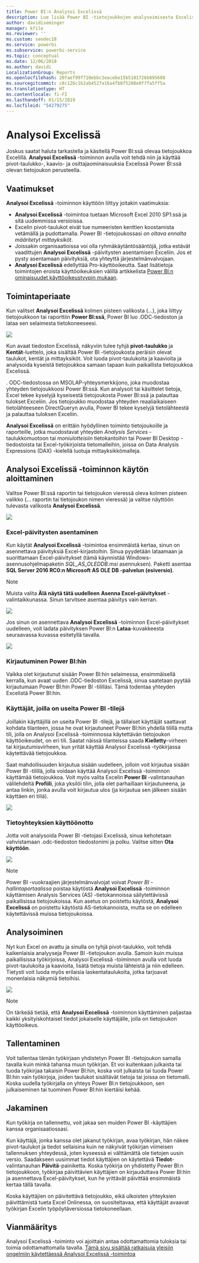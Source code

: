 ```yaml
---
title: Power BI:n Analysoi Excelissä
description: Lue lisää Power BI -tietojoukkojen analysoimisesta Excelissä
author: davidiseminger
manager: kfile
ms.reviewer: ''
ms.custom: seodec18
ms.service: powerbi
ms.subservice: powerbi-service
ms.topic: conceptual
ms.date: 12/06/2018
ms.author: davidi
LocalizationGroup: Reports
ms.openlocfilehash: 20faef99f710ebbc3eacebe15b5101726b895688
ms.sourcegitcommit: c8c126c1b2ab4527a16a4fb8f5208e0f7fa5ff5a
ms.translationtype: HT
ms.contentlocale: fi-FI
ms.lasthandoff: 01/15/2019
ms.locfileid: "54279275"
---
```

# <a name="analyze-in-excel"></a>Analysoi Excelissä
Joskus saatat haluta tarkastella ja käsitellä Power BI:ssä olevaa tietojoukkoa Excelillä. **Analysoi Excelissä** -toiminnon avulla voit tehdä niin ja käyttää pivot-taulukko-, kaavio- ja osittajaominaisuuksia Excelissä Power BI:ssä olevan tietojoukon perusteella.

## <a name="requirements"></a>Vaatimukset
**Analysoi Excelissä** -toiminnon käyttöön liittyy joitakin vaatimuksia:

* **Analysoi Excelissä** -toimintoa tuetaan Microsoft Excel 2010 SP1:ssä ja sitä uudemmissa versioissa.
* Excelin pivot-taulukot eivät tue numeeristen kenttien koostamista vetämällä ja pudottamalla. Power BI -tietojoukossasi *on oltava ennalta määritetyt mittayksiköt*.
* Joissakin organisaatioissa voi olla ryhmäkäytäntösääntöjä, jotka estävät vaadittujen **Analysoi Excelissä** -päivitysten asentamisen Exceliin. Jos et pysty asentamaan päivityksiä, ota yhteyttä järjestelmänvalvojaan.
* **Analysoi Excelissä** edellyttää Pro-käyttöoikeutta. Saat lisätietoja toimintojen eroista käyttöoikeuksien välillä artikkelista [Power BI:n ominaisuudet käyttöoikeustyypin mukaan](service-features-license-type.md). 

## <a name="how-does-it-work"></a>Toimintaperiaate
Kun valitset **Analysoi Excelissä** kolmen pisteen valikosta (...), joka liittyy tietojoukkoon tai raporttiin **Power BI:ssä**, Power BI luo .ODC-tiedoston ja lataa sen selaimesta tietokoneeseesi.

![](media/service-analyze-in-excel/power-bi-analyze-in-excel.png)

Kun avaat tiedoston Excelissä, näkyviin tulee tyhjä **pivot-taulukko** ja **Kentät**-luettelo, joka sisältää Power BI -tietojoukosta peräisin olevat taulukot, kentät ja mittayksiköt. Voit luoda pivot-taulukoita ja kaavioita ja analysoida kyseistä tietojoukkoa samaan tapaan kuin paikallista tietojoukkoa Excelissä.

. ODC-tiedostossa on MSOLAP-yhteysmerkkijono, joka muodostaa yhteyden tietojoukkoosi Power BI:ssä. Kun analysoit tai käsittelet tietoja, Excel tekee kyselyjä kyseisestä tietojoukosta Power BI:ssä ja palauttaa tulokset Exceliin. Jos tietojoukko muodostaa yhteyden reaaliaikaiseen tietolähteeseen DirectQueryn avulla, Power BI tekee kyselyjä tietolähteestä ja palauttaa tuloksen Exceliin.

**Analysoi Excelissä** on erittäin hyödyllinen toiminto tietojoukoille ja raporteille, jotka muodostavat yhteyden *Analysis Services* -taulukkomuotoon tai *moniulotteisiin* tietokantoihin tai Power BI Desktop -tiedostoista tai Excel-työkirjoista tietomalleihin, joissa on Data Analysis Expressions (DAX) -kielellä luotuja mittayksikkömalleja.

## <a name="get-started-with-analyze-in-excel"></a>Analysoi Excelissä -toiminnon käytön aloittaminen
Valitse Power BI:ssä raportin tai tietojoukon vieressä oleva kolmen pisteen valikko (... raportin tai tietojoukon nimen vieressä) ja valitse näyttöön tulevasta valikosta **Analysoi Excelissä**.

![](media/service-analyze-in-excel/power-bi-analyze-menu.png)

### <a name="install-excel-updates"></a>Excel-päivitysten asentaminen
Kun käytät **Analysoi Excelissä** -toimintoa ensimmäistä kertaa, sinun on asennettava päivityksiä Excel-kirjastoihin. Sinua pyydetään lataamaan ja suorittamaan Excel-päivitykset (tämä käynnistää Windows-asennusohjelmapaketin *SQL_AS_OLEDDB.msi* asennuksen). Paketti asentaa **SQL Server 2016 RC0:n Microsoft AS OLE DB -palvelun (esiversio)**.

> [!NOTE]
> Muista valita **Älä näytä tätä uudelleen** **Asenna Excel-päivitykset** -valintaikkunassa. Sinun tarvitsee asentaa päivitys vain kerran.
> 
> 

![](media/service-analyze-in-excel/pbi_anlz_excel_dontshow.png)

Jos sinun on asennettava **Analysoi Excelissä** -toiminnon Excel-päivitykset uudelleen, voit ladata päivityksen Power BI:n **Lataa**-kuvakkeesta seuraavassa kuvassa esitetyllä tavalla.

![](media/service-analyze-in-excel/pbi_anlz_excel_download_again.png)

### <a name="sign-in-to-power-bi"></a>Kirjautuminen Power BI:hin
Vaikka olet kirjautunut sisään Power BI:hin selaimessa, ensimmäisellä kerralla, kun avaat uuden .ODC-tiedoston Excelissä, sinua saatetaan pyytää kirjautumaan Power BI:hin Power BI -tililläsi. Tämä todentaa yhteyden Excelistä Power BI:hin.

### <a name="users-with-multiple-power-bi-accounts"></a>Käyttäjät, joilla on useita Power BI -tilejä
Joillakin käyttäjillä on useita Power BI -tilejä, ja tällaiset käyttäjät saattavat kohdata tilanteen, jossa he ovat kirjautuneet Power BI:hin yhdellä tilillä mutta tili, jolla on Analysoi Excelissä -toiminnossa käytettävän tietojoukon käyttöoikeudet, on eri tili. Saatat näissä tilanteissa saada **Kielletty**-virheen tai kirjautumisvirheen, kun yrität käyttää Analysoi Excelissä -työkirjassa käytettävää tietojoukkoa.

Saat mahdollisuuden kirjautua sisään uudelleen, jolloin voit kirjautua sisään Power BI -tilillä, jolla voidaan käyttää Analysoi Excelissä -toiminnon käyttämää tietojoukkoa. Voit myös valita Excelin **Power BI** -valintanauhan välilehdeltä **Profiili**, joka yksilöi tilin, jolla olet parhaillaan kirjautuneena, ja antaa linkin, jonka avulla voit kirjautua ulos (ja kirjautua sen jälkeen sisään käyttäen eri tiliä).

![](media/service-analyze-in-excel/pbi_anlz_excel_profile.png)

### <a name="enable-data-connections"></a>Tietoyhteyksien käyttöönotto
Jotta voit analysoida Power BI -tietojasi Excelissä, sinua kehotetaan vahvistamaan .odc-tiedoston tiedostonimi ja polku. Valitse sitten **Ota käyttöön**.

![](media/service-analyze-in-excel/pbi_anlz_excel_enable.png)

> [!NOTE]
> Power BI -vuokraajien järjestelmänvalvojat voivat *Power BI -hallintaportaalissa* poistaa käytöstä **Analysoi Excelissä** -toiminnon käyttämisen Analysis Services (AS) -tietokannoissa säilytettävissä paikallisissa tietojoukoissa. Kun asetus on poistettu käytöstä, **Analysoi Excelissä** on poistettu käytöstä AS-tietokannoista, mutta se on edelleen käytettävissä muissa tietojoukoissa.
> 
> 

## <a name="analyze-away"></a>Analysoiminen
Nyt kun Excel on avattu ja sinulla on tyhjä pivot-taulukko, voit tehdä kaikenlaisia analyyseja Power BI -tietojoukon avulla. Samoin kuin muissa paikallisissa työkirjoissa, Analysoi Excelissä -toiminnon avulla voit luoda pivot-taulukoita ja kaavioita, lisätä tietoja muista lähteistä ja niin edelleen. Tietysti voit luoda myös erilaisia laskentataulukoita, jotka tarjoavat monenlaisia näkymiä tietoihisi.

![](media/service-analyze-in-excel/pbi_anlz_excel_chart.png)

> [!NOTE]
> On tärkeää tietää, että **Analysoi Excelissä** -toiminnon käyttäminen paljastaa kaikki yksityiskohtaiset tiedot jokaiselle käyttäjälle, jolla on tietojoukon käyttöoikeus.
> 
> 

## <a name="save"></a>Tallentaminen
Voit tallentaa tämän työkirjaan yhdistetyn Power BI -tietojoukon samalla tavalla kuin minkä tahansa muun työkirjan. Et voi kuitenkaan julkaista tai tuoda työkirjaa takaisin Power BI:hin, koska voit julkaista tai tuoda Power BI:hin vain työkirjoja, joiden taulukot sisältävät tietoja tai joissa on tietomalli. Koska uudella työkirjalla on yhteys Power BI:n tietojoukkoon, sen julkaiseminen tai tuominen Power BI:hin kiertäisi kehää.

## <a name="share"></a>Jakaminen
Kun työkirja on tallennettu, voit jakaa sen muiden Power BI -käyttäjien kanssa organisaatiossasi.

Kun käyttäjä, jonka kanssa olet jakanut työkirjan, avaa työkirjan, hän näkee pivot-taulukot ja tiedot sellaisina kuin ne näkyivät työkirjan viimeisen tallennuksen yhteydessä, joten kyseessä ei välttämättä ole tietojen uusin versio. Saadakseen uusimmat tiedot käyttäjien on käytettävä **Tiedot**-valintanauhan **Päivitä**-painiketta. Koska työkirja on yhdistetty Power BI:n tietojoukkoon, työkirjaa päivittävien käyttäjien on kirjauduttava Power BI:hin ja asennettava Excel-päivitykset, kun he yrittävät päivittää ensimmäistä kertaa tällä tavalla.

Koska käyttäjien on päivitettävä tietojoukko, eikä ulkoisten yhteyksien päivittämistä tueta Excel Onlinessa, on suositeltavaa, että käyttäjät avaavat työkirjan Excelin työpöytäversiossa tietokoneellaan.

## <a name="troubleshooting"></a>Vianmääritys
Analysoi Excelissä -toiminto voi ajoittain antaa odottamattomia tuloksia tai toimia odottamattomalla tavalla. [Tämä sivu sisältää ratkaisuja yleisiin ongelmiin käytettäessä Analysoi Excelissä -toimintoa](desktop-troubleshooting-analyze-in-excel.md)